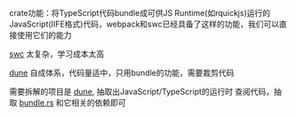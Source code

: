 crate功能：将TypeScript代码bundle成可供JS Runtime(如rquickjs)运行的JavaScript(IIFE格式)代码，webpack和swc已经具备了这样的功能，我们可以直接使用它们的能力

[swc](https://swc.rs) 太复杂，学习成本太高

[dune](https://github.com/aalykiot/dune) 自成体系，代码量适中，只用bundle的功能，需要裁剪代码

需要拆解的项目是 [dune](https://github.com/aalykiot/dune), 抽取出JavaScript/TypeScript的运行时
查阅代码，抽取 [bundle.rs](https://github.com/aalykiot/dune/blob/main/src/tools/bundle.rs) 和它相关的依赖即可

